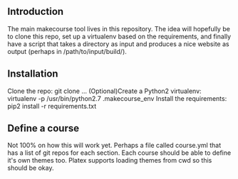 ## Introduction
The main makecourse tool lives in this repository. The idea will hopefully be to clone this repo, set up a virtualenv based on the requirements, and finally have a script that takes a directory as input and produces a nice website as output (perhaps in /path/to/input/build/).

## Installation
Clone the repo: git clone ...
(Optional)Create a Python2 virtualenv: virtualenv -p /usr/bin/python2.7 .makecourse_env
Install the requirements: pip2 install -r requirements.txt

## Define a course
Not 100% on how this will work yet. Perhaps a file called course.yml that has a list of git repos for each section. Each course should be able to define it's own themes too. Platex supports loading themes from cwd so this should be okay.
